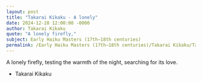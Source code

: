 ```yaml
---
layout: post
title: "Takarai Kikaku - A lonely"
date: 2024-12-28 12:00:00 -0000
author: Takarai Kikaku
quote: "A lonely firefly,"
subject: Early Haiku Masters (17th–18th centuries)
permalink: /Early Haiku Masters (17th–18th centuries)/Takarai Kikaku/Takarai Kikaku - A lonely
---
```


A lonely firefly,
testing the warmth of the night,
searching for its love.

- Takarai Kikaku
